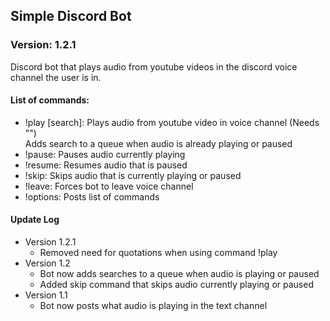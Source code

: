 ## Simple Discord Bot

### Version: 1.2.1

Discord bot that plays audio from youtube videos in the discord voice channel
the user is in. 

#### List of commands:

* !play [search]: Plays audio from youtube video in voice channel (Needs "")  
  Adds search to a queue when audio is already playing or paused
* !pause: Pauses audio currently playing
* !resume: Resumes audio that is paused
* !skip: Skips audio that is currently playing or paused 
* !leave: Forces bot to leave voice channel
* !options: Posts list of commands

#### Update Log

* Version 1.2.1
  *  Removed need for quotations when using command !play
* Version 1.2
  *  Bot now adds searches to a queue when audio is playing or paused
  *  Added skip command that skips audio currently playing or paused
* Version 1.1 
  *  Bot now posts what audio is playing in the text channel
